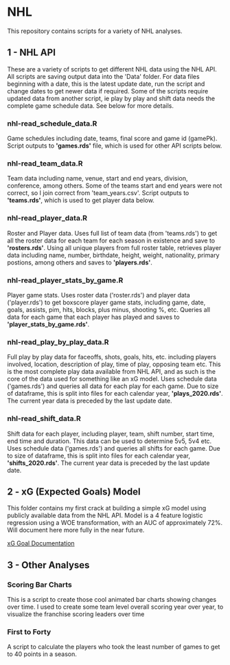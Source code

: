 # NHL

This repository contains scripts for a variety of NHL analyses.

## 1 - NHL API

These are a variety of scripts to get different NHL data using the NHL API.  All scripts are saving output data into the 'Data' folder.  For data files beginning with a date, this is the latest update date, run the script and change dates to get newer data if required.  Some of the scripts require updated data from another script, ie play by play and shift data needs the complete game schedule data.  See below for more details.

### nhl-read_schedule_data.R
Game schedules including date, teams, final score and game id (gamePk).  Script outputs to **'games.rds'** file, which is used for other API scripts below.

### nhl-read_team_data.R
Team data including name, venue, start and end years, division, conference, among others.  Some of the teams start and end years were not correct, so I join correct from 'team_years.csv'.  Script outputs to **'teams.rds'**, which is used to get player data below.

### nhl-read_player_data.R
Roster and Player data.  Uses full list of team data (from 'teams.rds') to get all the roster data for each team for each season in existence and save to **'rosters.rds'**.  Using all unique players from full roster table, retrieves player data including name, number, birthdate, height, weight, nationality, primary postions, among others and saves to **'players.rds'**.

### nhl-read_player_stats_by_game.R
Player game stats. Uses roster data ('roster.rds') and player data ('player.rds') to get boxscore player game stats, including game, date, goals, assists, pim, hits, blocks, plus minus, shooting %, etc. Queries all data for each game that each player has played and saves to **'player_stats_by_game.rds'**.

### nhl-read_play_by_play_data.R
Full play by play data for faceoffs, shots, goals, hits, etc. including players involved, location, description of play, time of play, opposing team etc.  This is the most complete play data available from NHL API, and as such is the core of the data used for something like an xG model. Uses schedule data ('games.rds') and queries all data for each play for each game.  Due to size of dataframe, this is split into files for each calendar year, **'plays_2020.rds'**.  The current year data is preceded by the last update date.

### nhl-read_shift_data.R
Shift data for each player, including player, team, shift number, start time, end time and duration.  This data can be used to determine 5v5, 5v4 etc.  Uses schedule data ('games.rds') and queries all shifts for each game.  Due to size of dataframe, this is split into files for each calendar year, **'shifts_2020.rds'**.  The current year data is preceded by the last update date.

## 2 - xG (Expected Goals) Model

This folder contains my first crack at building a simple xG model using publicly available data from the NHL API.  Model is a 4 feature logistic regression using a WOE transformation, with an AUC of approximately 72%.  Will document here more fully in the near future.

[xG Goal Documentation](https://github.com/michael-hainke/NHL/blob/master/xG%20Model/xG_model.md)

## 3 - Other Analyses

### Scoring Bar Charts
This is a script to create those cool animated bar charts showing changes over time.  I used to create some team level overall scoring year over year, to visualize the franchise scoring leaders over time

### First to Forty
A script to calculate the players who took the least number of games to get to 40 points in a season.
